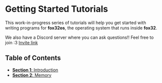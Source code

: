 # Getting Started Tutorials

This work-in-progress series of tutorials will help you get started with writing programs for **fox32os**, the operating system that runs inside **fox32**.

We also have a Discord server where you can ask questions!! Feel free to join :3 [Invite link](https://discord.gg/2Tun7FnUZ2)

## Table of Contents

 - [**Section 1**: Introduction](01-introduction.md)
 - [**Section 2**: Memory](02-memory.md)
